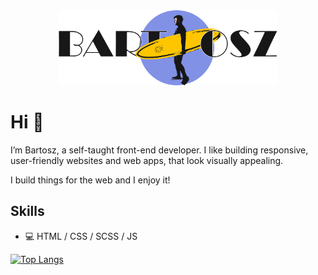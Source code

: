 
<!-- - 👀 I’m interested in ...
- 🌱 I’m currently learning ...
- 💞️ I’m looking to collaborate on ...
- 📫 How to reach me ... -->

<div align='center'> <img src="https://github.com/dejotb/dejotb/blob/main/logo%20github.png" width="350" /></div>

# Hi 👋

I’m Bartosz, a self-taught front-end developer. I like building responsive, user-friendly websites and web apps, that look visually appealing.

I build things for the web and I enjoy it!



## Skills

- 💻 HTML / CSS / SCSS / JS

[![Top Langs](https://github-readme-stats.vercel.app/api/top-langs/?username=dejotb)](https://github.com/anuraghazra/github-readme-stats)

<!---
dejotb/dejotb is a ✨ special ✨ repository because its `README.md` (this file) appears on your GitHub profile.
You can click the Preview link to take a look at your changes.
--->


